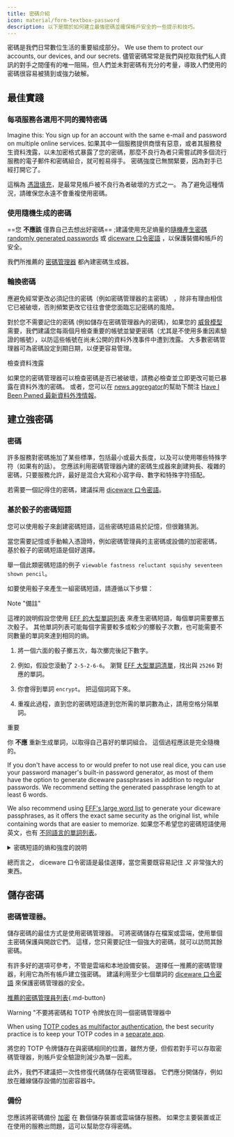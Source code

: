 ```yaml
---
title: 密碼介紹
icon: material/form-textbox-password
description: 以下是關於如何建立最強密碼並確保帳戶安全的一些提示和技巧。
---
```


密碼是我們日常數位生活的重要組成部分。 We use them to protect our accounts, our devices, and our secrets. 儘管密碼常常是我們與挖取我們私人資訊的對手之間僅有的唯一阻隔，但人們並未對密碼有充分的考量，導致人們使用的密碼很容易被猜到或強力破解。

## 最佳實踐

### 每項服務各選用不同的獨特密碼

Imagine this: You sign up for an account with the same e-mail and password on multiple online services. 如果其中一個服務提供商懷有惡意，或者其服務發生資料洩露，以未加密格式暴露了您的密碼，那麼不良行為者只需嘗試跨多個流行服務的電子郵件和密碼組合，就可輕易得手。 密碼強度已無關緊要，因為對手已經打開它了。

這稱為 [憑證填充](https://en.wikipedia.org/wiki/Credential_stuffing)，是最常見帳戶被不良行為者破壞的方式之一。 為了避免這種情況，請確保您永遠不會重複使用密碼。

### 使用隨機生成的密碼

==您 **不應該** 僅靠自己去想出好密碼== ;建議使用充足熵量的[隨機產生密碼randomly generated passwords](#passwords) 或 [diceware 口令密語](#diceware-passphrases) ，以保護裝備和帳戶的安全。

我們所推薦的 [密碼管理器](../passwords.md) 都內建密碼生成器。

### 輪換密碼

應避免經常更改必須記住的密碼（例如密碼管理器的主密碼） ，除非有理由相信它已被破壞，否則頻繁更改它往往會使您面臨忘記密碼的風險。

對於您不需要記住的密碼 (例如儲存在密碼管理器內的密碼)，如果您的 [威脅模型](threat-modeling.md) 需要，我們建議您每兩個月檢查重要的帳號並變更密碼（尤其是不使用多重因素驗證的帳號），以防這些帳號在尚未公開的資料外洩事件中遭到洩露。 大多數密碼管理器可為密碼設定到期日期，以便更容易管理。

<div class="admonition tip" markdown>
<p class="admonition-title">檢查資料洩露</p>

如果您的密碼管理器可以檢查密碼是否已被破壞，請務必檢查並立即更改可能已暴露在資料外洩的密碼。 或者，您可以在 [news aggregator](../news-aggregators.md)的幫助下關注 [Have I Been Pwned 最新資料外洩情報](https://feeds.feedburner.com/HaveIBeenPwnedLatestBreaches)。

</div>

## 建立強密碼

### 密碼

許多服務對密碼施加了某些標準，包括最小或最大長度，以及可以使用哪些特殊字符（如果有的話）。 您應該利用密碼管理器內建的密碼生成器來創建夠長、複雜的密碼，只要服務允許，最好是混合大寫和小寫字母、數字和特殊字符搭配。

若需要一個記得住的密碼，建議採用 [diceware 口令密語](#diceware-passphrases)。

### 基於骰子的密碼短語

您可以使用骰子來創建密碼短語，這些密碼短語易於記憶，但很難猜測。

當您需要記憶或手動輸入憑證時，例如密碼管理員的主密碼或設備的加密密碼， 基於骰子的密碼短語是個好選擇。

舉一個此類密碼短語的例子 `viewable fastness reluctant squishy seventeen shown pencil`。

如要使用骰子來產生一組密碼短語，請遵循以下步驟：

<div class="admonition Note" markdown>
<p class="admonition-title">Note "備註"</p>

這裡的說明假設您使用 [EFF 的大型單詞列表](https://eff.org/files/2016/07/18/eff_large_wordlist.txt) 來產生密碼短語，每個單詞需要擲五次骰子。 其他單詞列表可能每個字需要較多或較少的擲骰子次數，也可能需要不同數量的單詞來達到相同的熵。

</div>

1. 將一個六面的骰子擲五次，每次擲完後記下數字。

2. 例如，假設您滾動了 `2-5-2-6-6`。 瀏覽 [EFF 大型單詞清單](https://eff.org/files/2016/07/18/eff_large_wordlist.txt)，找出與 `25266` 對應的單詞。

3. 你會得到單詞 `encrypt`。 把這個詞寫下來。

4. 重複此過程，直到您的密碼短語達到您所需的單詞數為止，請用空格分隔單詞。

<div class="admonition warning" markdown>
<p class="admonition-title">重要</p>

你 **不應** 重新生成單詞，以取得自己喜好的單詞組合。 這個過程應該是完全隨機的。

</div>

If you don't have access to or would prefer to not use real dice, you can use your password manager's built-in password generator, as most of them have the option to generate diceware passphrases in addition to regular passwords. We recommend setting the generated passphrase length to at least 6 words.

We also recommend using [EFF's large word list](https://eff.org/files/2016/07/18/eff_large_wordlist.txt) to generate your diceware passphrases, as it offers the exact same security as the original list, while containing words that are easier to memorize. 如果您不希望您的密碼短語使用英文，也有 [不同語言的單詞列表](https://theworld.com/~reinhold/diceware.html#Diceware%20in%20Other%20Languages|outline)。

<details class="note" markdown>
<summary>密碼短語的熵和強度的說明</summary>

為了證明密碼短語的強度，我們將使用前面提到的七個單詞所製成的密碼短語（`viewable fastness reluctant squishy seventeen shown pencil`）和 [EFF 的大型單詞列表](https://eff.org/files/2016/07/18/eff_large_wordlist.txt) 作例子。

判斷密碼短語強度的衡量標準是確定它有多少熵。 密碼短語中每個單詞的熵計算如下 <math> <mrow> <msub> <mtext>log</mtext> <mn>2</mn> </msub> <mo form="prefix" stretchy="false">(</mo> <mtext>列表中的單詞總數量</mtext> <mo form="postfix" stretchy="false">)</mo> </mrow> </math> 密碼短語的整體熵計算如下： <math> <mrow> <msub> <mtext>log</mtext> <mn>2</mn> </msub> <mo form="prefix" stretchy="false">(</mo> <msup> <mtext>列表中的單詞總數量</mtext> <mtext>密碼短語的單詞數量</mtext> </msup> <mo form="postfix" stretchy="false">)</mo> </mrow> </math>

因此，上述列表中的每個單字都會產生約 12.9 位元的熵（<math> <mrow> <msub> <mtext>log</mtext> <mn>2</mn> </msub> <mo form="prefix" stretchy="false">(</mo> <mn>7776</mn> <mo form="postfix" stretchy="false">)</mo> </mrow> </math>），從它衍生出的七字密碼有約 90.47 位元的熵（<math> <mrow> <msub> <mtext>log</mtext> <mn>2</mn> </msub> <mo form="prefix" stretchy="false">(</mo> <msup> <mn>7776</mn> <mn>7</mn> </msup> <mo form="postfix" stretchy="false">)</mo> </mrow> </math>).

[EFF 的大型單詞清單](https://eff.org/files/2016/07/18/eff_large_wordlist.txt) 包含 7776 個不重複的單詞。 要計算可能的密碼短語的數量，要做的就是 <math> <msup> <mtext>列表中的單詞總數量</mtext> <mtext>密碼短語的單詞數量</mtext> </msup> </math>，或者在我們的例子中， <math><msup><mn>7776</mn><mn>7</mn></msup></math>.

讓我們從這個角度來看：使用 [EFF 的大型單詞列表](https://eff.org/files/2016/07/18/eff_large_wordlist.txt) 的情形下，七個單詞所製成的密碼短語是 ~1,719,070,799,748,422,500,000,000,000 個可能密碼中的一個。

平均而言，至少要嘗試所有可能組合的一半來猜測您的密語。 考慮到這一點，即使對手每秒能夠猜測~ 1,000,000,000,000 次，他們仍然需要~ 27,255,689 年來猜出您的密語。 即使以下情況屬實，也是如此：

- 對手知道您使用 diceware 方法。
- Your adversary knows the specific word list that you used.
- 對手知道您的密語包含多少個單詞。

</details>

總而言之， diceware 口令密語是最佳選擇，當您需要既容易記住 *又* 非常強大的東西。

## 儲存密碼

### 密碼管理器。

儲存密碼的最佳方式是使用密碼管理器。 可將密碼儲存在檔案或雲端，使用單個主密碼保護與開啟它們。 這樣，您只需要記住一個強大的密碼，就可以訪問其餘密碼。

有許多好的選項可參考，不管是雲端和本地設備安裝。 選擇任一推薦的密碼管理器，利用它為所有帳戶建立強密碼。 建議利用至少七個單詞的 [diceware 口令密語](#diceware-passphrases) 來保護密碼管理器的安全。

[推薦的密碼管理員列表](../passwords.md ""){.md-button}

<div class="admonition warning" markdown>
<p class="admonition-title">Warning "不要將密碼和 TOTP 令牌放在同一個密碼管理器中</p>

When using [TOTP codes as multifactor authentication](multi-factor-authentication.md#time-based-one-time-password-totp), the best security practice is to keep your TOTP codes in a [separate app](../multi-factor-authentication.md).

將您的 TOTP 令牌儲存在與密碼相同的位置，雖然方便，但假若對手可以存取密碼管理器，則帳戶安全驗證則減少為單一因素。

此外，我們不建議把一次性修復代碼儲存在密碼管理器。 它們應分開儲存，例如放在離線儲存設備的加密容器中。

</div>

### 備份

您應該將密碼備份 [加密](../encryption.md) 在 數個儲存裝置或雲端儲存服務。 如果您主要裝置或正在使用的服務出問題，這可以幫助您存得密碼。
